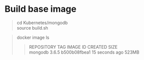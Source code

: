 # Build base image

> cd Kubernetes/mongodb  
> source build.sh

> docker image ls  
>> REPOSITORY     TAG     IMAGE ID         CREATED        SIZE  
>> mongodb      3.6.5    b500b08fbea1   15 seconds ago    523MB

